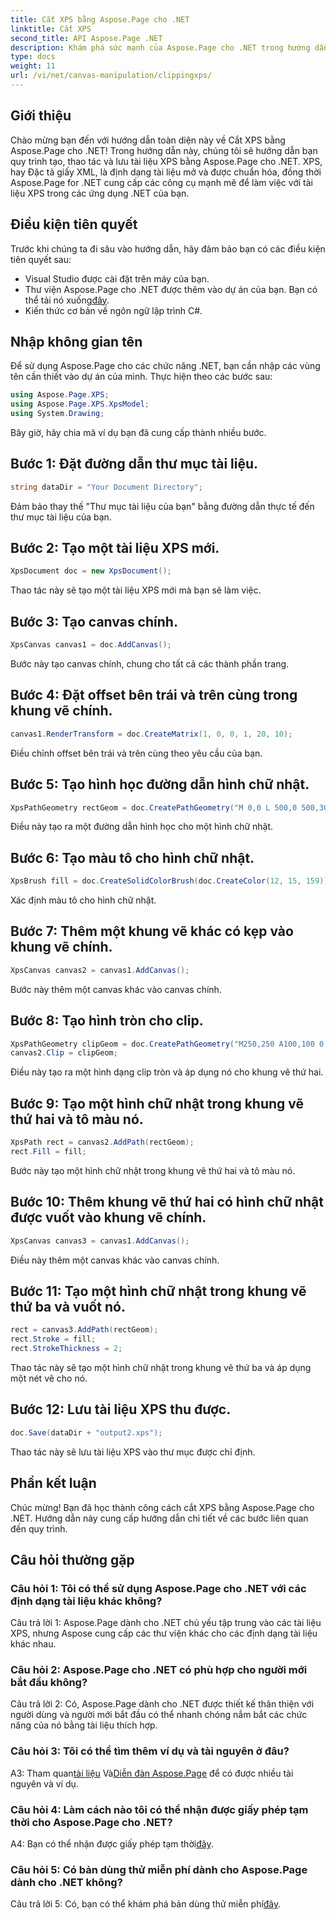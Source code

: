 ```yaml
---
title: Cắt XPS bằng Aspose.Page cho .NET
linktitle: Cắt XPS
second_title: API Aspose.Page .NET
description: Khám phá sức mạnh của Aspose.Page cho .NET trong hướng dẫn từng bước này về cách cắt tài liệu XPS. Tạo, thao tác và lưu tệp XPS một cách dễ dàng.
type: docs
weight: 11
url: /vi/net/canvas-manipulation/clippingxps/
---
```

## Giới thiệu

Chào mừng bạn đến với hướng dẫn toàn diện này về Cắt XPS bằng Aspose.Page cho .NET! Trong hướng dẫn này, chúng tôi sẽ hướng dẫn bạn quy trình tạo, thao tác và lưu tài liệu XPS bằng Aspose.Page cho .NET. XPS, hay Đặc tả giấy XML, là định dạng tài liệu mở và được chuẩn hóa, đồng thời Aspose.Page for .NET cung cấp các công cụ mạnh mẽ để làm việc với tài liệu XPS trong các ứng dụng .NET của bạn.

## Điều kiện tiên quyết

Trước khi chúng ta đi sâu vào hướng dẫn, hãy đảm bảo bạn có các điều kiện tiên quyết sau:

- Visual Studio được cài đặt trên máy của bạn.
-  Thư viện Aspose.Page cho .NET được thêm vào dự án của bạn. Bạn có thể tải nó xuống[đây](https://releases.aspose.com/page/net/).
- Kiến thức cơ bản về ngôn ngữ lập trình C#.

## Nhập không gian tên

Để sử dụng Aspose.Page cho các chức năng .NET, bạn cần nhập các vùng tên cần thiết vào dự án của mình. Thực hiện theo các bước sau:

```csharp
using Aspose.Page.XPS;
using Aspose.Page.XPS.XpsModel;
using System.Drawing;
```

Bây giờ, hãy chia mã ví dụ bạn đã cung cấp thành nhiều bước.

## Bước 1: Đặt đường dẫn thư mục tài liệu.

```csharp
string dataDir = "Your Document Directory";
```

Đảm bảo thay thế "Thư mục tài liệu của bạn" bằng đường dẫn thực tế đến thư mục tài liệu của bạn.

## Bước 2: Tạo một tài liệu XPS mới.

```csharp
XpsDocument doc = new XpsDocument();
```

Thao tác này sẽ tạo một tài liệu XPS mới mà bạn sẽ làm việc.

## Bước 3: Tạo canvas chính.

```csharp
XpsCanvas canvas1 = doc.AddCanvas();
```

Bước này tạo canvas chính, chung cho tất cả các thành phần trang.

## Bước 4: Đặt offset bên trái và trên cùng trong khung vẽ chính.

```csharp
canvas1.RenderTransform = doc.CreateMatrix(1, 0, 0, 1, 20, 10);
```

Điều chỉnh offset bên trái và trên cùng theo yêu cầu của bạn.

## Bước 5: Tạo hình học đường dẫn hình chữ nhật.

```csharp
XpsPathGeometry rectGeom = doc.CreatePathGeometry("M 0,0 L 500,0 500,300 0,300 Z");
```

Điều này tạo ra một đường dẫn hình học cho một hình chữ nhật.

## Bước 6: Tạo màu tô cho hình chữ nhật.

```csharp
XpsBrush fill = doc.CreateSolidColorBrush(doc.CreateColor(12, 15, 159));
```

Xác định màu tô cho hình chữ nhật.

## Bước 7: Thêm một khung vẽ khác có kẹp vào khung vẽ chính.

```csharp
XpsCanvas canvas2 = canvas1.AddCanvas();
```

Bước này thêm một canvas khác vào canvas chính.

## Bước 8: Tạo hình tròn cho clip.

```csharp
XpsPathGeometry clipGeom = doc.CreatePathGeometry("M250,250 A100,100 0 1 1 250,50 100,100 0 1 1 250,250");
canvas2.Clip = clipGeom;
```

Điều này tạo ra một hình dạng clip tròn và áp dụng nó cho khung vẽ thứ hai.

## Bước 9: Tạo một hình chữ nhật trong khung vẽ thứ hai và tô màu nó.

```csharp
XpsPath rect = canvas2.AddPath(rectGeom);
rect.Fill = fill;
```

Bước này tạo một hình chữ nhật trong khung vẽ thứ hai và tô màu nó.

## Bước 10: Thêm khung vẽ thứ hai có hình chữ nhật được vuốt vào khung vẽ chính.

```csharp
XpsCanvas canvas3 = canvas1.AddCanvas();
```

Điều này thêm một canvas khác vào canvas chính.

## Bước 11: Tạo một hình chữ nhật trong khung vẽ thứ ba và vuốt nó.

```csharp
rect = canvas3.AddPath(rectGeom);
rect.Stroke = fill;
rect.StrokeThickness = 2;
```

Thao tác này sẽ tạo một hình chữ nhật trong khung vẽ thứ ba và áp dụng một nét vẽ cho nó.

## Bước 12: Lưu tài liệu XPS thu được.

```csharp
doc.Save(dataDir + "output2.xps");
```

Thao tác này sẽ lưu tài liệu XPS vào thư mục được chỉ định.

## Phần kết luận

Chúc mừng! Bạn đã học thành công cách cắt XPS bằng Aspose.Page cho .NET. Hướng dẫn này cung cấp hướng dẫn chi tiết về các bước liên quan đến quy trình.

## Câu hỏi thường gặp

### Câu hỏi 1: Tôi có thể sử dụng Aspose.Page cho .NET với các định dạng tài liệu khác không?

Câu trả lời 1: Aspose.Page dành cho .NET chủ yếu tập trung vào các tài liệu XPS, nhưng Aspose cung cấp các thư viện khác cho các định dạng tài liệu khác nhau.

### Câu hỏi 2: Aspose.Page cho .NET có phù hợp cho người mới bắt đầu không?

Câu trả lời 2: Có, Aspose.Page dành cho .NET được thiết kế thân thiện với người dùng và người mới bắt đầu có thể nhanh chóng nắm bắt các chức năng của nó bằng tài liệu thích hợp.

### Câu hỏi 3: Tôi có thể tìm thêm ví dụ và tài nguyên ở đâu?

 A3: Tham quan[tài liệu](https://reference.aspose.com/page/net/) Và[Diễn đàn Aspose.Page](https://forum.aspose.com/c/page/39) để có được nhiều tài nguyên và ví dụ.

### Câu hỏi 4: Làm cách nào tôi có thể nhận được giấy phép tạm thời cho Aspose.Page cho .NET?

 A4: Bạn có thể nhận được giấy phép tạm thời[đây](https://purchase.aspose.com/temporary-license/).

### Câu hỏi 5: Có bản dùng thử miễn phí dành cho Aspose.Page dành cho .NET không?

 Câu trả lời 5: Có, bạn có thể khám phá bản dùng thử miễn phí[đây](https://releases.aspose.com/).